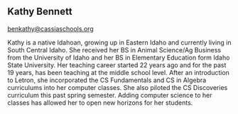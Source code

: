 ## Kathy Bennett

[benkathy@cassiaschools.org](mailto:benkathy@cassiaschools.org)

Kathy is a native Idahoan, growing up in Eastern Idaho and currently living in South Central Idaho.  She received her BS in Animal Science/Ag Business from the University of Idaho and her BS in Elementary Education form Idaho State University. Her teaching career started 22 years ago and for the past 19 years, has been teaching at the middle school level.  After an introduction to Letron, she incorporated the CS Fundamentals and CS in Algebra curriculums  into her computer classes.  She also piloted the CS Discoveries curriculum this past spring semester.  Adding computer science to her classes has allowed her to open new horizons for her students.
